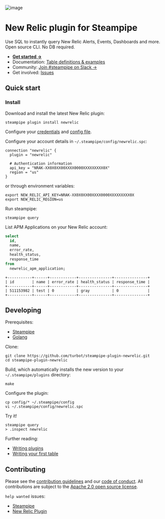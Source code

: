 ![image](https://hub.steampipe.io/images/plugins/turbot/newrelic-social-graphic.png)

# New Relic plugin for Steampipe

Use SQL to instantly query New Relic Alerts, Events, Dashboards and more. Open source CLI. No DB required.

- **[Get started ->](https://hub.steampipe.io/plugins/turbot/newrelic)**
- Documentation: [Table definitions & examples](https://hub.steampipe.io/plugins/turbot/newrelic/tables)
- Community: [Join #steampipe on Slack →](https://turbot.com/community/join)
- Get involved: [Issues](https://github.com/turbot/steampipe-plugin-newrelic/issues)

## Quick start

### Install

Download and install the latest New Relic plugin:

```shell
steampipe plugin install newrelic
```

Configure your [credentials](https://hub.steampipe.io/plugins/turbot/newrelic#credentials) and [config file](https://hub.steampipe.io/plugins/turbot/newrelic#configuration).

Configure your account details in `~/.steampipe/config/newrelic.spc`:

```hcl
connection "newrelic" {
  plugin = "newrelic"

  # Authentication information
  api_key = "NRAK-XX0X0XX00XXXX0000XXXXXXXXX0X"
  region = "us"
}
```

or through environment variables:

```shell
export NEW_RELIC_API_KEY=NRAK-XX0X0XX00XXXX0000XXXXXXXXX0X
export NEW_RELIC_REGION=us
```

Run steampipe:

```shell
steampipe query
```

List APM Applications on your New Relic account:

```sql
select
  id,
  name,
  error_rate,
  health_status,
  response_time
from
  newrelic_apm_application;
```

```
+-----------+------+------------+---------------+---------------+
| id        | name | error_rate | health_status | response_time |
+-----------+------+------------+---------------+---------------+
| 511153982 | test | 0          | gray          | 0             |
+-----------+------+------------+---------------+---------------+
```

## Developing

Prerequisites:

- [Steampipe](https://steampipe.io/downloads)
- [Golang](https://golang.org/doc/install)

Clone:

```shell
git clone https://github.com/turbot/steampipe-plugin-newrelic.git
cd steampipe-plugin-newrelic
```

Build, which automatically installs the new version to your `~/.steampipe/plugins` directory:

```shell
make
```

Configure the plugin:

```shell
cp config/* ~/.steampipe/config
vi ~/.steampipe/config/newrelic.spc
```

Try it!

```shell
steampipe query
> .inspect newrelic
```

Further reading:

- [Writing plugins](https://steampipe.io/docs/develop/writing-plugins)
- [Writing your first table](https://steampipe.io/docs/develop/writing-your-first-table)

## Contributing

Please see the [contribution guidelines](https://github.com/turbot/steampipe/blob/main/CONTRIBUTING.md) and our [code of conduct](https://github.com/turbot/steampipe/blob/main/CODE_OF_CONDUCT.md). All contributions are subject to the [Apache 2.0 open source license](https://github.com/turbot/steampipe-plugin-newrelic/blob/main/LICENSE).

`help wanted` issues:

- [Steampipe](https://github.com/turbot/steampipe/labels/help%20wanted)
- [New Relic Plugin](https://github.com/turbot/steampipe-plugin-newrelic/labels/help%20wanted)
